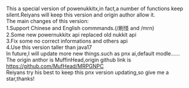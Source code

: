 This a special version of powenukkitx,in fact,a number of functions keep silent.Reiyans will keep this version and origin author allow it.<br>The main changes of this version:
<br>1.Support Chinese and English commmands.(/刷怪 and /mrn)<br>
2.Some new powernukkitx api replaced old nukkit api<br>
3.Fix some no correct informations and others api<br>4.Use this version taller than java17<br>
In future,I will update more new things.such as pnx ai,default modle......<br>
The origin anthor is MuffinHead,origin github link is https://github.com/MufHead/MRPGNPC <br>
Reiyans try his best to keep this pnx version updating,so give me a star,thanks!